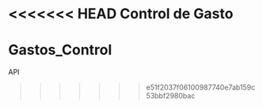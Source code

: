 <<<<<<< HEAD
Control de Gasto
=======
# Gastos_Control
API
>>>>>>> e51f2037f06100987740e7ab159c53bbf2980bac
